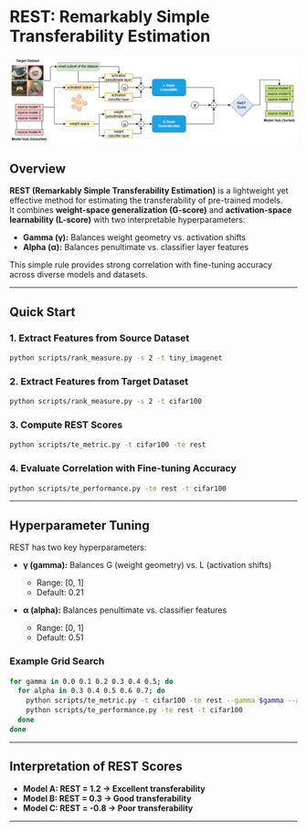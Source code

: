 # REST: Remarkably Simple Transferability Estimation

![REST Method](rest.png)

## Overview
**REST (Remarkably Simple Transferability Estimation)** is a lightweight yet effective method for estimating the transferability of pre-trained models.  
It combines **weight-space generalization (G-score)** and **activation-space learnability (L-score)** with two interpretable hyperparameters:

- **Gamma (γ):** Balances weight geometry vs. activation shifts  
- **Alpha (α):** Balances penultimate vs. classifier layer features  

This simple rule provides strong correlation with fine-tuning accuracy across diverse models and datasets.

---

## Quick Start

### 1. Extract Features from Source Dataset
```bash
python scripts/rank_measure.py -s 2 -t tiny_imagenet
```

### 2. Extract Features from Target Dataset
```bash
python scripts/rank_measure.py -s 2 -t cifar100
```

### 3. Compute REST Scores
```bash
python scripts/te_metric.py -t cifar100 -te rest
```

### 4. Evaluate Correlation with Fine-tuning Accuracy
```bash
python scripts/te_performance.py -te rest -t cifar100
```

---

## Hyperparameter Tuning

REST has two key hyperparameters:

- **γ (gamma):** Balances G (weight geometry) vs. L (activation shifts)  
  - Range: [0, 1]  
  - Default: 0.21  

- **α (alpha):** Balances penultimate vs. classifier features  
  - Range: [0, 1]  
  - Default: 0.51  

### Example Grid Search
```bash
for gamma in 0.0 0.1 0.2 0.3 0.4 0.5; do
  for alpha in 0.3 0.4 0.5 0.6 0.7; do
    python scripts/te_metric.py -t cifar100 -te rest --gamma $gamma --alpha $alpha
    python scripts/te_performance.py -te rest -t cifar100
  done
done
```

---

## Interpretation of REST Scores

- **Model A: REST = 1.2 → Excellent transferability**  
- **Model B: REST = 0.3 → Good transferability**  
- **Model C: REST = -0.8 → Poor transferability**  


---
